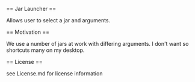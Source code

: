 
== Jar Launcher ==

Allows user to select a jar and arguments.

== Motivation ==

We use a number of jars at work with differing arguments. I don't want so shortcuts many on my desktop.

== License ==

see License.md for license information
